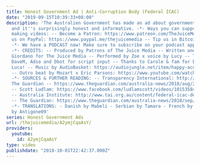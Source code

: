 ```yaml
---
title: Honest Government Ad | Anti-Corruption Body (Federal ICAC)
date: "2019-09-15T10:39:33+08:00"
description: 'The Australien Government has made an ad about government corruption,
  and it''s surprisingly honest and informative. -*- Ways you can support us to keep
  making videos: -- Become a Patron: https://www.patreon.com/TheJuiceMedia -- Tip
  us on PayPal: https://www.paypal.me/thejuicemedia -- Tip us in Bitcoin: bc1qevsxr6a8uytqj63fjemdyevjkctnj3tlk3r9cq
  -*- We have a PODCAST now! Make sure to subscribe on your podcast app: https://thejuicemedia.simplecast.com
  -*- CREDITS: -- Produced by Patrons of The Juice Media -- Written and created by
  Giordano for The Juice Media -- Performed by Zoe x voice by Lucy -- Thanks to Benna,
  DaveM, Adso and Dbot for script input -- Thanks to Carole & fam for babysitting
  Luca! -- Music by AudioBasket: https://audiojungle.net/item/happy-acoustic/21982672
  -- Outro beat by Mozart x Eric Parsons: https://www.youtube.com/watch?v=z6JBBuNy8Oo
  -*- SOURCES & FURTHER READING: -- Transparency International: http://transparency.org.au/tia/wp-content/uploads/2018/08/180820-Media-Release-Global-Corruption-Barometer-Griffith-University-TI-Australia.pdf
  The Guardian -- https://www.theguardian.com/australia-news/2018/aug/21/overwhelming-majority-of-australians-believe-federal-politicians-are-corrupt
  -- Scott Ludlam: https://www.facebook.com/ludlamscott/videos/10153584986719470/
  -- Australia Institute: http://www.tai.org.au/content/federal-icac-demands-reaching-fever-pitch
  -- The Guardian: https://www.theguardian.com/australia-news/2018/sep/16/in-the-family-majority-of-australias-lobbyists-are-former-political-insiders
  -*- TRANSLATIONS: - Danish by Mabeli - Serbian by Tamara - French by Julie - Turkish
  by Antigone09'
series: Honest Government Ads
url: /thejuicemedia/A2ymjCqaAsY/
providers:
  youtube:
    id: A2ymjCqaAsY
type: video
publishdate: "2018-10-01T22:42:37.000Z"
---
```

